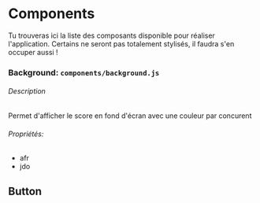 # Components

Tu trouveras ici la liste des composants disponible pour réaliser l'application. Certains ne seront pas totalement stylisés, il faudra s'en occuper aussi !

### Background: `components/background.js`

###### Description

Permet d'afficher le score en fond d'écran avec une couleur par concurent

###### Propriétés:

* afr
* jdo

## Button



